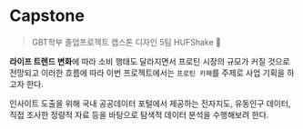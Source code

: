 # Capstone

> GBT학부 졸업프로젝트 캡스톤 디자인 5팀 HUFShake 🧃

**라이프 트렌드 변화**에 따라 소비 행태도 달라지면서 프로틴 시장의 규모가 커질 것으로 전망되고 이러한 흐름에 따라 이번 프로젝트에서는 `프로틴 카페`를 주제로 사업 기획을 하고자 한다. 

인사이트 도출을 위해 국내 공공데이터 포털에서 제공하는 전자지도, 유동인구 데이터, 직접 조사한 정량적 자료 등을 바탕으로 탐색적 데이터 분석을 수행해보려 한다. 
